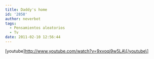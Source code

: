 ```yaml
---
title: Daddy's home
id: '2858'
author: neverbot
tags:
  - Pensamientos aleatorios
  - Tv
date: 2011-02-10 12:56:44
---
```


\[youtube\]http://www.youtube.com/watch?v=9xvoqj9w5LA\[/youtube\]